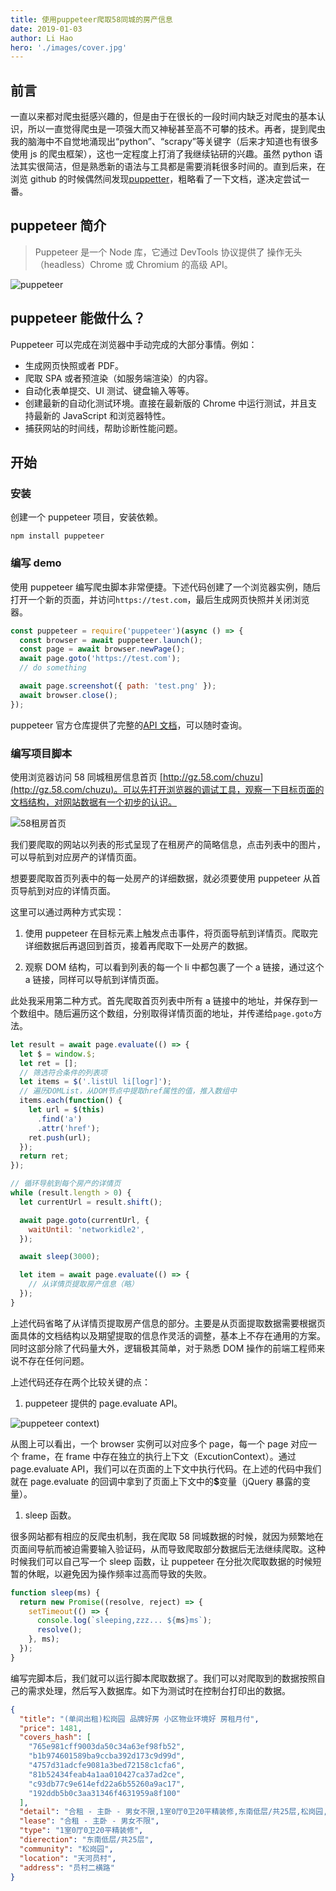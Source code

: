 ```yaml
---
title: 使用puppeteer爬取58同城的房产信息
date: 2019-01-03
author: Li Hao
hero: './images/cover.jpg'
---
```


## 前言

一直以来都对爬虫挺感兴趣的，但是由于在很长的一段时间内缺乏对爬虫的基本认识，所以一直觉得爬虫是一项强大而又神秘甚至高不可攀的技术。再者，提到爬虫我的脑海中不自觉地涌现出“python”、“scrapy”等关键字（后来才知道也有很多使用 js 的爬虫框架），这也一定程度上打消了我继续钻研的兴趣。虽然 python 语法其实很简洁，但是熟悉新的语法与工具都是需要消耗很多时间的。直到后来，在浏览 github 的时候偶然间发现[puppetter](https://github.com/GoogleChrome/puppeteer)，粗略看了一下文档，遂决定尝试一番。

## puppeteer 简介

> Puppeteer 是一个 Node 库，它通过 DevTools 协议提供了
> 操作无头（headless）Chrome 或 Chromium 的高级 API。

![puppeteer](./images/puppeteer.png)

## puppeteer 能做什么？

Puppeteer 可以完成在浏览器中手动完成的大部分事情。例如：

- 生成网页快照或者 PDF。
- 爬取 SPA 或者预渲染（如服务端渲染）的内容。
- 自动化表单提交、UI 测试、键盘输入等等。
- 创建最新的自动化测试环境。直接在最新版的 Chrome 中运行测试，并且支持最新的 JavaScript 和浏览器特性。
- 捕获网站的时间线，帮助诊断性能问题。

## 开始

### 安装

创建一个 puppeteer 项目，安装依赖。

```
npm install puppeteer
```

### 编写 demo

使用 puppeteer 编写爬虫脚本非常便捷。下述代码创建了一个浏览器实例，随后打开一个新的页面，并访问`https://test.com`，最后生成网页快照并关闭浏览器。

```javascript
const puppeteer = require('puppeteer')(async () => {
  const browser = await puppeteer.launch();
  const page = await browser.newPage();
  await page.goto('https://test.com');
  // do something

  await page.screenshot({ path: 'test.png' });
  await browser.close();
});
```

puppeteer 官方仓库提供了完整的[API 文档](https://github.com/GoogleChrome/puppeteer/blob/master/docs/api.md#)，可以随时查询。

### 编写项目脚本

使用浏览器访问 58 同城租房信息首页 [http://gz.58.com/chuzu](http://gz.58.com/chuzu)。可以先打开浏览器的调试工具，观察一下目标页面的文档结构，对网站数据有一个初步的认识。

![58租房首页](./images/58.jpg)

我们要爬取的网站以列表的形式呈现了在租房产的简略信息，点击列表中的图片，可以导航到对应房产的详情页面。

想要要爬取首页列表中的每一处房产的详细数据，就必须要使用 puppeteer 从首页导航到对应的详情页面。

这里可以通过两种方式实现：

1. 使用 puppeteer 在目标元素上触发点击事件，将页面导航到详情页。爬取完详细数据后再退回到首页，接着再爬取下一处房产的数据。

2. 观察 DOM 结构，可以看到列表的每一个 li 中都包裹了一个 a 链接，通过这个 a 链接，同样可以导航到详情页面。

此处我采用第二种方式。首先爬取首页列表中所有 a 链接中的地址，并保存到一个数组中。随后遍历这个数组，分别取得详情页面的地址，并传递给`page.goto`方法。

```javascript
let result = await page.evaluate(() => {
  let $ = window.$;
  let ret = [];
  // 筛选符合条件的列表项
  let items = $('.listUl li[logr]');
  // 遍历DOMList，从DOM节点中提取href属性的值，推入数组中
  items.each(function() {
    let url = $(this)
      .find('a')
      .attr('href');
    ret.push(url);
  });
  return ret;
});

// 循环导航到每个房产的详情页
while (result.length > 0) {
  let currentUrl = result.shift();

  await page.goto(currentUrl, {
    waitUntil: 'networkidle2',
  });

  await sleep(3000);

  let item = await page.evaluate(() => {
    // 从详情页提取房产信息（略）
  });
}
```

上述代码省略了从详情页提取房产信息的部分。主要是从页面提取数据需要根据页面具体的文档结构以及期望提取的信息作灵活的调整，基本上不存在通用的方案。同时这部分除了代码量大外，逻辑极其简单，对于熟悉 DOM 操作的前端工程师来说不存在任何问题。

上述代码还存在两个比较关键的点：

1. puppeteer 提供的 page.evaluate API。

![puppeteer context](./images/puppeteer-context.png))

从图上可以看出，一个 browser 实例可以对应多个 page，每一个 page 对应一个 frame，在 frame 中存在独立的执行上下文（ExcutionContext）。通过 page.evaluate API，我们可以在页面的上下文中执行代码。在上述的代码中我们就在 page.evaluate 的回调中拿到了页面上下文中的<b>\$</b>变量（jQuery 暴露的变量）。

1. sleep 函数。

很多网站都有相应的反爬虫机制，我在爬取 58 同城数据的时候，就因为频繁地在页面间导航而被迫需要输入验证码，从而导致爬取部分数据后无法继续爬取。这种时候我们可以自己写一个 sleep 函数，让 puppeteer 在分批次爬取数据的时候短暂的休眠，以避免因为操作频率过高而导致的失败。

```javascript
function sleep(ms) {
  return new Promise((resolve, reject) => {
    setTimeout(() => {
      console.log(`sleeping,zzz... ${ms}ms`);
      resolve();
    }, ms);
  });
}
```

编写完脚本后，我们就可以运行脚本爬取数据了。我们可以对爬取到的数据按照自己的需求处理，然后写入数据库。如下为测试时在控制台打印出的数据。

```json
{
  "title": "(单间出租)松岗园 品牌好房 小区物业环境好 房租月付",
  "price": 1481,
  "covers_hash": [
    "765e981cff9003da50c34a63ef98fb52",
    "b1b974601589ba9ccba392d173c9d99d",
    "4757d31adcfe9081a3bed72158c1cfa6",
    "81b52434feab4a1aa010427ca37ad2ce",
    "c93db77c9e614efd22a6b55260a9ac17",
    "192ddb5b0c3aa31346f4631959a8f100"
  ],
  "detail": "合租 - 主卧 - 男女不限,1室0厅0卫20平精装修,东南低层/共25层,松岗园,天河员村,员村二横路",
  "lease": "合租 - 主卧 - 男女不限",
  "type": "1室0厅0卫20平精装修",
  "dierection": "东南低层/共25层",
  "community": "松岗园",
  "location": "天河员村",
  "address": "员村二横路"
}
```
